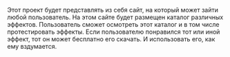 Этот проект будет представлять из себя сайт, на который может зайти любой пользователь.
На этом сайте будет размещен каталог различных эффектов. Пользователь сможет осмотреть этот каталог и в том числе протестировать эффекты.
Если пользователю понравился тот или иной эффект, тот он может бесплатно его скачать. И использовать его, как ему вздумается.
